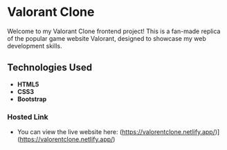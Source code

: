 # Valorant Clone
 Welcome to my Valorant Clone frontend project! This is a fan-made replica of the popular game website Valorant, designed to showcase my web development skills.
 
## Technologies Used

- **HTML5**
- **CSS3**
- **Bootstrap**

### Hosted Link
- You can view the live website here: (https://valorentclone.netlify.app/)](https://valorentclone.netlify.app/)


